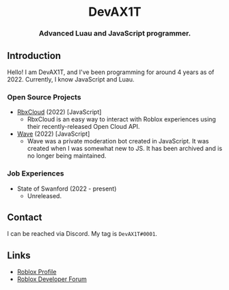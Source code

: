 <div align="center">
    <h1>DevAX1T</h1>
   <h3><b>Advanced Luau and JavaScript programmer.</b></h3>
</div>


## Introduction
Hello! I am DevAX1T, and I've been programming for around 4 years as of 2022.
Currently, I know JavaScript and Luau.

### Open Source Projects
* [RbxCloud](https://github.com/DevAX1T/rbxcloud) (2022) [JavaScript]
  * RbxCloud is an easy way to interact with Roblox experiences using their recently-released Open Cloud API.
* [Wave](https://github.com/DevAX1T/wave) (2022) [JavaScript]
  * Wave was a private moderation bot created in JavaScript. It was created when I was somewhat new to JS. It has been archived and is no longer being maintained.

### Job Experiences
* State of Swanford (2022 - present)
  * Unreleased.


## Contact
I can be reached via Discord. My tag is `DevAX1T#0001`.

## Links
* [Roblox Profile](https://www.roblox.com/users/125196014/profile)
* [Roblox Developer Forum](https://devforum.roblox.com/u/devax1t)
